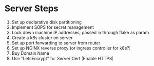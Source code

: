 # Server Steps

1. Set up declarative disk partitioning
2. Implement SOPS for secret management
3. Lock down machine IP addresses, passed in through flake as param
4. Create a k8s cluster on server
5. Set up port forwarding to server from router
6. Set up NGINX reverse proxy (or ingress controller for k8s?)
7. Buy Domain Name
8. Use "LetsEncrypt" for Server Cert (Enable HTTPS) 

